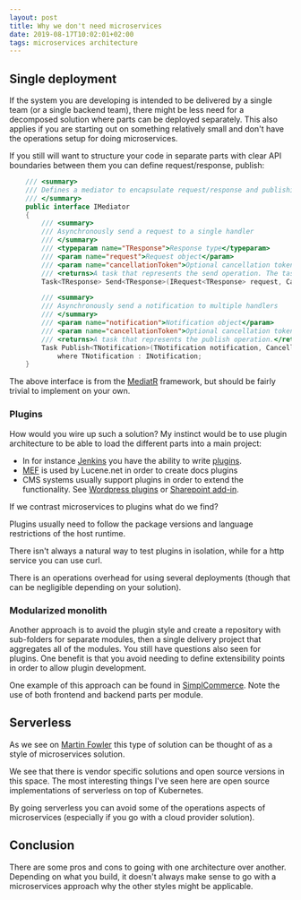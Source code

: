 ```yaml
---
layout: post
title: Why we don't need microservices
date: 2019-08-17T10:02:01+02:00
tags: microservices architecture
---
```


## Single deployment

If the system you are developing is intended to be delivered by a single team (or a single backend team), there might be less need for a decomposed solution where parts can be deployed separately. This also applies if you are starting out on something relatively small and don't have the operations setup for doing microservices.

If you still will want to structure your code in separate parts with clear API boundaries between them you can define request/response, publish:

```C#
    /// <summary>
    /// Defines a mediator to encapsulate request/response and publishing interaction patterns
    /// </summary>
    public interface IMediator
    {
        /// <summary>
        /// Asynchronously send a request to a single handler
        /// </summary>
        /// <typeparam name="TResponse">Response type</typeparam>
        /// <param name="request">Request object</param>
        /// <param name="cancellationToken">Optional cancellation token</param>
        /// <returns>A task that represents the send operation. The task result contains the handler response</returns>
        Task<TResponse> Send<TResponse>(IRequest<TResponse> request, CancellationToken cancellationToken = default);

        /// <summary>
        /// Asynchronously send a notification to multiple handlers
        /// </summary>
        /// <param name="notification">Notification object</param>
        /// <param name="cancellationToken">Optional cancellation token</param>
        /// <returns>A task that represents the publish operation.</returns>
        Task Publish<TNotification>(TNotification notification, CancellationToken cancellationToken = default)
            where TNotification : INotification;
    }
```

The above interface is from the [MediatR](https://github.com/jbogard/MediatR) framework, but should be fairly trivial to implement on your own.

### Plugins

How would you wire up such a solution? My instinct would be to use plugin architecture to be able to load the different parts into a main project:

- In for instance [Jenkins](https://jenkins.io/) you have the ability to write [plugins](https://wiki.jenkins.io/display/JENKINS/Plugin+tutorial).
- [MEF](https://docs.microsoft.com/en-us/dotnet/framework/mef/) is used by Lucene.net in order to create docs plugins
- CMS systems usually support plugins in order to extend the functionality. See [Wordpress plugins](https://wordpress.org/plugins/) or [Sharepoint add-in](https://docs.microsoft.com/en-us/sharepoint/dev/sp-add-ins/sharepoint-add-ins).

If we contrast microservices to plugins what do we find?

Plugins usually need to follow the package versions and language restrictions of the host runtime.

There isn't always a natural way to test plugins in isolation, while for a http service you can use curl.

There is an operations overhead for using several deployments (though that can be negligible depending on your solution).

### Modularized monolith

Another approach is to avoid the plugin style and create a repository with sub-folders for separate modules, then a single delivery project that aggregates all of the modules. You still have questions also seen for plugins. One benefit is that you avoid needing to define extensibility points in order to allow plugin development.

One example of this approach can be found in [SimplCommerce](https://github.com/simplcommerce/SimplCommerce). Note the use of both frontend and backend parts per module.

## Serverless

As we see on [Martin Fowler](https://martinfowler.com/articles/serverless.html) this type of solution can be thought of as a style of microservices solution.

We see that there is vendor specific solutions and open source versions in this space. The most interesting things I've seen here are open source implementations of serverless on top of Kubernetes.

By going serverless you can avoid some of the operations aspects of microservices (especially if you go with a cloud provider solution).

## Conclusion

There are some pros and cons to going with one architecture over another. Depending on what you build, it doesn't always make sense to go with a microservices approach why the other styles might be applicable.
